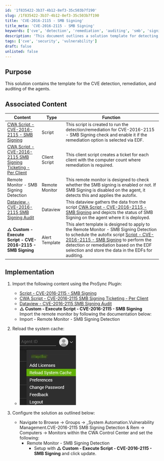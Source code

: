 ```yaml
---
id: '1f835422-3b37-4b12-8ef3-35c503b7f190'
slug: /1f835422-3b37-4b12-8ef3-35c503b7f190
title: 'CVE-2016-2115 - SMB Signing'
title_meta: 'CVE-2016-2115 - SMB Signing'
keywords: ['cve', 'detection', 'remediation', 'auditing', 'smb', 'signing']
description: 'This document outlines a solution template for detecting, remediating, and auditing CVE vulnerabilities, specifically focusing on SMB Signing. It includes associated scripts, monitors, and implementation steps to ensure effective vulnerability management.'
tags: ['cve', 'security', 'vulnerability']
draft: false
unlisted: false
---
```


## Purpose

This solution contains the template for the CVE detection, remediation, and auditing of the agents.

## Associated Content

| Content                                                                                                     | Type           | Function                                                                                                                                                                                                                                                                                                                                                                                           |
| ----------------------------------------------------------------------------------------------------------- | -------------- | -------------------------------------------------------------------------------------------------------------------------------------------------------------------------------------------------------------------------------------------------------------------------------------------------------------------------------------------------------------------------------------------------- |
| [CWA Script - CVE-2016-2115 - SMB Signing](/docs/b0bd8d59-9491-4669-8226-fd7df87c722d)                      | Script         | This script is created to run the detection/remediation for CVE-2016-2115 - SMB Signing check and enable it if the remediation option is selected via EDF.                                                                                                                                                                                                                                         |
| [CWA Script - CVE-2016-2115 SMB Signing Ticketing - Per Client](/docs/a518732d-b53b-4f7a-9aa1-1b478f68288f) | Client Script  | This client script creates a ticket for each client with the computer count where remediation is required.                                                                                                                                                                                                                                                                                         |
| Remote Monitor - SMB Signing Detection                                                                      | Remote Monitor | This remote monitor is designed to check whether the SMB signing is enabled or not. If SMB Signing is disabled on the agent, it detects this and applies the autofix.                                                                                                                                                                                                                              |
| [Dataview - CVE-2016-2115 SMB Signing Audit](/docs/08be7213-18a0-4631-b521-1cdcc55ea3a1)                | Dataview       | This dataview gathers the data from the script [CWA Script - CVE-2016-2115 - SMB Signing](/docs/c8638470-bc69-4bc9-ac97-b0496e546d07) and depicts the status of SMB Signing on the agent where it is deployed.                                                                                                                                                                                     |
| **△ Custom - Execute Script - CVE-2016-2115 - SMB Signing**                                                 | Alert Template | This alert template is designed to apply to the Remote Monitor - SMB Signing Detection to schedule the autofix script [Script - CVE-2016-2115 - SMB Signing](/docs/c8638470-bc69-4bc9-ac97-b0496e546d07) to perform the detection or remediation based on the EDF selection and store the data in the EDFs for auditing. |

## Implementation

1. Import the following content using the ProSync Plugin:
   - [Script - CVE-2016-2115 - SMB Signing](/docs/c8638470-bc69-4bc9-ac97-b0496e546d07)
   - [CWA Script - CVE-2016-2115 SMB Signing Ticketing - Per Client](/docs/a518732d-b53b-4f7a-9aa1-1b478f68288f)
   - [Dataview - CVE-2016-2115 SMB Signing Audit](/docs/08be7213-18a0-4631-b521-1cdcc55ea3a1)
   - **△ Custom - Execute Script - CVE-2016-2115 - SMB Signing**  
   Import the remote monitor by following the documentation below:  
   - Import - Remote Monitor - SMB Signing Detection

2. Reload the system cache:
   - ![Reload Cache](../../static/img/docs/b0bd8d59-9491-4669-8226-fd7df87c722d/image_4.webp)

3. Configure the solution as outlined below:
   - Navigate to Browse -> Groups -> _System Automation.Vulnerability Management.CVE-2016-2115 SMB Signing Detection & Rem -> Computers -> Monitors within the CWA Control Center and set the following:
     - Remote Monitor - SMB Signing Detection
       - Setup with **△ Custom - Execute Script - CVE-2016-2115 - SMB Signing** and click update.